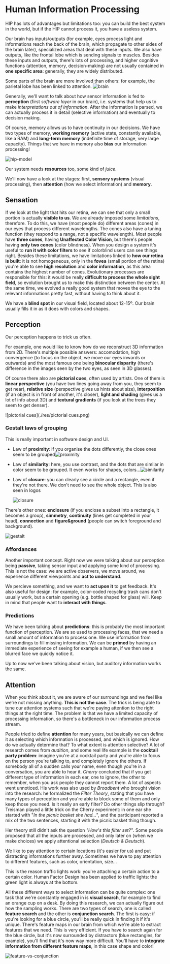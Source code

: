# Human Information Processing

HIP has lots of advantages but limitations too: you can build the best system in the world, but if the HIP cannot process it, you have a useless system. 

Our brain has inputs/outputs (for example, eyes process light and informations reach the back of the brain, which propagate to other sides of the brain later), specialized areas that deal with these inputs. We also have outputs, like the frontal lobe which is sending signals to muscles. Besides these inputs and outputs, there's lots of processing, and higher cognitive functions (attention, memory, decision-making) are not usually contained in **one specific area**: generally, they are widely distributed.

Some parts of the brain are more involved than others: for example, the parietal lobe has been linked to attention. ![brain](./res/brain.png)

Generally, we'll want to talk about how sensor information is fed to **perception** (first *software layer* in our brain), i.e. systems that help us to make *interpretations out of information*. After the information is parsed, we can actually process it in detail (selective information) and eventually to decision making.

Of course, memory allows us to have continuity in our decisions. We have two types of memory, **working memory** (active state, constantly available, like a RAM) and **long-term memory** (indefinite time of storage, very large capacity). Things that we have in memory also **bias** our information processing!

 ![hip-model](./res/hip-model.png)

Our system needs **resources** too, some kind of *juice*.

We'll now have a look at the stages: first, **sensory systems** (visual processing), then **attention** (how we select information) and **memory**.

## Sensation

If we look at the light that hits our retina, we can see that only a small portion is actually **visible to us**. We are already imposed some *limitations*, therefore. To do this, we have (most people do) different areas  (cones) in our eyes that process different wavelengths. The cones also have a tuning function (they respond to a range, not a specific wavelength). Most people have **three cones**, having **Unaffected Color Vision**, but there's people having **only two cones** (color blindness). When you design a system it's useful to **run it with color filters** to see if colorblind users can see things right. Besides these limitations, we have limitations linked to **how our retina is built**: it is not homogeneous, only in the **fovea** (small portion of the retina) you're able to see **high resolution** and **color information**, as this area contains the highest number of cones. Evolutionary processes are responsible for this: it would be really **difficult to process the whole sight field**, so evolution brought us to make this distinction between the center. At the same time, we evolved a really good system that moves the eye to the relevant informations pretty fast, without having to think about it.

We have a **blind spot** in our visual field, located about 12-15º. Our brain usually fills it in as it does with colors and shapes.

## Perception

Our perception happens to trick us often. 

For example, one would like to know how do we reconstruct 3D information from 2D. There's multiple possible answers: accomodation, high convergence (to focus on the object, we move our eyes inwards or outwards) and the most famous one being **binocular disparity** (there's difference in the images seen by the two eyes, as seen in 3D glasses).

Of course there also are **pictorial cues**, often used by artists. One of them is **linear perspective** (you have two lines going away from you, they seem to get near), **relative size** (perspective gives us hints about size), **interposition** (if an object is in front of another, it's closer), **light and shading** (gives us a lot of info about 3D) and **textural gradients** (if you look at the trees they seem to get denser).

![pictorial cues](./res/pictorial cues.png)

### Gestalt laws of grouping

This is really important in software design and UI. 

- Law of **proximity**: if you organise the dots differently, the close ones seem to be grouped![proximity](./res/proximity.png)

- Law of **similarity**: here, you use contrast, and the dots that are similar in color seem to be grouped. It even works for shapes, colors...![similarity](./res/similarity.png)

- Law of **closure**: you can clearly see a circle and a rectangle, even if they're not there. We don't need to see the whole object. This is also seen in logos

  ![closure](./res/closure.png)

There's other ones: **enclosure** (if you enclose a subset into a rectangle, it becomes a group), **simmetry**, **continuity** (lines get completed in your head), **connection** and **figure&ground** (people can switch foreground and background).

![gestalt](./res/gestalt.png)

### Affordances

Another important concept. Right now we were talking about our perception being **passive**, taking sensor input and applying some kind of processing. This is not the case: we are active observers, we move around, we experience different viewpoints and **act to understand**.

We percieve something, and we want to **act upon it** to get feedback. It's also useful for design: for example, color-coded recycling trash cans don't usually work, but a certain opening (e.g. bottle shaped for glass) will. Keep in mind that people want to **interact with things**. 

### Predictions

We have been talking about **predictions**: this is probably the most important function of perception. We are so used to processing faces, that we need a small amount of information to process one. We use information from surroundings to fill missing information. We can be **primed** by having an immediate experience of seeing for example a human, if we then see a blurred face we quickly notice it. 

Up to now we've been talking about vision, but auditory information works the same. 

## Attention

When you think about it, we are aware of our surroundings and we feel like we're not missing anything. **This is not the case**. The trick is being able to tune our attention systems such that we're paying attention to the right things at the right time. The problem is that we have a limited capacity of processing information, so there's a bottleneck in our information process stream. 

People tried to define **attention** for many years, but basically we can define it as selecting which information is processed, and which is ignored. How do we actually determine that? To what extent is attention selective? A lot of research comes from *audition*, and some real life example is the **cocktail party problem**: imagine you're at a cocktail party and you're able to focus on the person you're talking to, and completely ignore the others. If somebody all of a sudden calls your name, even though you're in a conversation, you are able to hear it. *Cherry* concluded that if you get different type of information in each ear, one to ignore, the other to remember, when you ask people they cannot report them. A lot of aspects went unnoticed. His work was also used by *Broadbent* who brought vision into the research: he formalized the *Filter Theory*, stating that you have many types of perception and you're able to block some of them and only keep those you need. Is it really an early filter? Do other things slip through? Treisman played a little trick on the Cherry experiment: in one ear she started with "*In the picnic basket she had...*", and the participant reported a mix of the two sentences, starting it with the picnic basket thing though. 

Her theory still didn't ask the question *"How's this filter set?"*. Some people proposed that all the inputs are processed, and only later on (when we make choices) we apply attentional selection (*Deutsch & Deutsch*).

We like to pay attention to certain locations (it's easier for us) and put distracting informations further away. Sometimes we have to pay attention to different features, such as color, orientation, size...

This is the reason traffic lights work: you're attaching a certain action to a certain color. Human Factor Design has been applied to traffic lights: the green light is always at the bottom. 

All these different ways to select information can be quite complex: one task that we're constantly engaged in is **visual search**, for example to find an orange cup on a desk. By doing this research, we can actually figure out how the sampling works. There are two types of search, one is called **feature search** and the other is **conjunction search**. The first is easy: if you're looking for a blue circle, you'll be really quick in finding it if it's unique. There's feature maps in our brain from which we're able to extract features that we need. This is very efficient. If you have to search again for the blue circle, but it's now surrounded by distractors (blue rectangles, for example), you'll find that it's now way more difficult. You'll have to **integrate information from different feature maps**, in this case shape and color!

![feature-vs-conjunction](./res/feature-vs-conjunction.png)